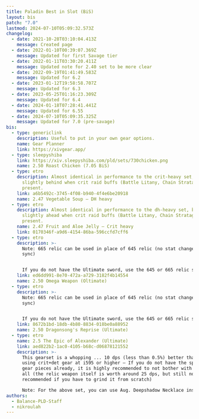 ```yaml
---
title: Paladin Best in Slot (BiS)
layout: bis
patch: "7.0"
lastmod: 2024-07-10T05:09:32.573Z
changelog:
  - date: 2021-10-28T03:10:04.413Z
    message: Created page
  - date: 2022-01-10T00:39:07.369Z
    message: Updated for first Savage tier
  - date: 2022-01-11T03:30:20.411Z
    message: Updated note for 2.40 set to be more clear
  - date: 2022-09-19T01:41:49.583Z
    message: Updated for 6.2
  - date: 2023-01-12T19:58:58.707Z
    message: Updated for 6.3
  - date: 2023-05-25T01:16:23.309Z
    message: Updated for 6.4
  - date: 2024-01-18T07:28:41.441Z
    message: Updated for 6.55
  - date: 2024-07-10T05:09:35.325Z
    message: Updated for 7.0 (pre-savage)
bis:
  - type: genericlink
    description: Useful to put in your own gear options.
    name: Gear Planner
    link: https://xivgear.app/
  - type: sleepyshiba
    link: https://xiv.sleepyshiba.com/pld/sets/730chicken.png
    name: 2.50 Roast Chicken (7.05 BiS)
  - type: etro
    description: Almost identical in performance to the crit-heavy set, but falls
      slightly behind when crit raid buffs (Battle Litany, Chain Stratagem) are
      present.
    link: a6b5492c-3745-4f08-b940-4f4e6be20918
    name: 2.47 Vegetable Soup — DH heavy
  - type: etro
    description: Almost identical in performance to the dh-heavy set, but pulls
      slightly ahead when crit raid buffs (Battle Litany, Chain Stratagem) are
      present.
    name: 2.47 Fruit and Aloe Jelly — Crit heavy
    link: 0170346f-a9d6-4154-86ba-596ccfd7cff6
  - type: etro
    description: >-
      Note: 665 relic can be used in place of 645 relic (no stat change due to
      sync)


      If you do not have the Ultimate sword, use the 645 or 665 relic sword (with Crit + Det > Ten) and replace dungeon ring with 660 tome ring.
    link: ed6dd991-8e70-472a-a729-3182f4b14554
    name: 2.50 Omega Weapon (Oltimate)
  - type: etro
    description: >-
      Note: 665 relic can be used in place of 645 relic (no stat change due to
      sync)


      If you do not have the Ultimate sword, use the 645 or 665 relic sword (with Crit + Det > Ten).
    link: 8672b1bd-18db-4b80-8834-018be0a88952
    name: 2.50 Dragonsong's Reprise (Ultimate)
  - type: etro
    name: 2.5 The Epic of Alexander (Ultimate)
    link: aed822b2-1ac0-4105-b68c-d06878121552
    description: >-
      This gearset is a whopping ... 10 dps (less than 0.5%) better than just
      using crit+det gear at i595 or higher — If you do not have the specific
      gear pieces already, it is highly recommended to not bother with them at
      all (the relic weapon itself is worth around 25 dps, but still not
      recommended if you have to grind it from scratch)

      Note: For the above set, you can use Aug. Deepshadow Necklace instead of Edengrace Earring if desired.
authors:
  - Balance-PLD-Staff
  - nikroulah
---
```

